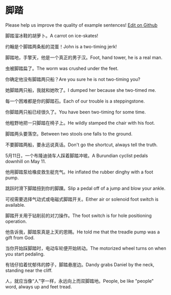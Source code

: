 # 脚踏

Please help us improve the quality of example sentences! [Edit on Github](https://github.com/jiyushe/jiyu-example-sentence-source/blob/main/chinese/jiaota.md)

<p><span class="chinese">脚踏溜冰鞋的胡萝卜。</span><span class="english">A carrot on ice-skates!</span></p>

<p><span class="chinese">约翰是个脚踏两条船的混蛋！</span><span class="english">John is a two-timing jerk!</span></p>

<p><span class="chinese">脚踏地，手擎天，他是一个真正的男子汉。</span><span class="english">Foot, hand tower, he is a real man.</span></p>

<p><span class="chinese">虫被脚踏扁了。</span><span class="english">The worm was crushed under the feet.</span></p>

<p><span class="chinese">你确定他没有脚踏两只船？</span><span class="english">Are you sure he is not two-timing you?</span></p>

<p><span class="chinese">她脚踏两只船，我就和她吹了。</span><span class="english">I dumped her because she two-timed me.</span></p>

<p><span class="chinese">每一个困难都是你的脚踏石。</span><span class="english">Each of our trouble is a steppingstone.</span></p>

<p><span class="chinese">你脚踏两只船已经很久了。</span><span class="english">You have been two-timing for some time.</span></p>

<p><span class="chinese">他粗野地把一只脚踏在椅子上。</span><span class="english">He wildly stamped the chair with his foot.</span></p>

<p><span class="chinese">脚踏两头要落空。</span><span class="english">Between two stools one falls to the ground.</span></p>

<p><span class="chinese">不要脚踏两船，要永远说真话。</span><span class="english">Don't go the shortcut, always tell the truth.</span></p>

<p><span class="chinese">5月11日，一个布隆迪骑车人踩着脚踏冲坡。</span><span class="english">A Burundian cyclist pedals downhill on May 11.</span></p>

<p><span class="chinese">他用脚踏泵给橡皮救生艇充气。</span><span class="english">He inflated the rubber dinghy with a foot pump.</span></p>

<p><span class="chinese">跳跃时滑下脚踏扭到你的脚踝。</span><span class="english">Slip a pedal off of a jump and blow your ankle.</span></p>

<p><span class="chinese">可视需要选择气动式或电磁式脚踏开关。</span><span class="english">Either air or solenoid foot switch is available.</span></p>

<p><span class="chinese">脚踏开关用于钻削前的对刀操作。</span><span class="english">The foot switch is for hole positioning operation.</span></p>

<p><span class="chinese">他告诉我，脚踏泵真是上天的恩赐。</span><span class="english">He told me that the treadle pump was a gift from God.</span></p>

<p><span class="chinese">当你开始踩脚踏时，电动车轮便开始转动。</span><span class="english">The motorized wheel turns on when you start pedaling.</span></p>

<p><span class="chinese">有钱仔掐着忧郁伟的脖子，脚踏悬崖边。</span><span class="english">Dandy grabs Daniel by the neck, standing near the cliff.</span></p>

<p><span class="chinese">人，就应当像“人”字一样，永远向上而双脚踏地。</span><span class="english">People, be like "people" word, always up and feet tread.</span></p>

